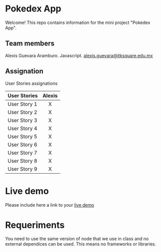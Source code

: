 # Pokedex App

Welcome! This repo contains information for the mini project "Pokedex App".

## Team members

Alexis Guevara Aramburo. Javascript. alexis.guevara@itksquare.edu.mx

## Assignation

User Stories assignations

| User Stories | Alexis |
| ------------ | :----: |
| User Story 1 |   X    |
| User Story 2 |   X    |
| User Story 3 |   X    |
| User Story 4 |   X    |
| User Story 5 |   X    |
| User Story 6 |   X    |
| User Story 7 |   X    |
| User Story 8 |   X    |
| User Story 9 |   X    |

# Live demo

Please include here a link to your [live demo](https://alexisguevara-ksquare.github.io/AsyncJSMiniProject2/)

# Requeriments

You need to use the same version of node that we use in class and no external dependices can be used. This means no frameworks or libraries.
